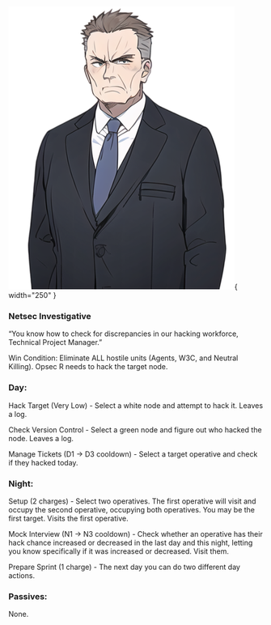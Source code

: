 ![technicalprojectmanager.png](Images/technicalprojectmanager.png){ width="250" }

### **Netsec Investigative**

“You know how to check for discrepancies in our hacking workforce, Technical Project Manager.”

Win Condition: Eliminate ALL hostile units (Agents, W3C, and Neutral Killing). Opsec R needs to hack the target node.

### **Day:**

Hack Target (Very Low) - Select a white node and attempt to hack it. Leaves a log.

Check Version Control - Select a green node and figure out who hacked the node. Leaves a log.

Manage Tickets (D1 -> D3 cooldown) - Select a target operative and check if they hacked today.

### **Night:**

Setup (2 charges) - Select two operatives. The first operative will visit and occupy the second operative, occupying both operatives. You may be the first target. Visits the first operative.

Mock Interview (N1 -> N3 cooldown) - Check whether an operative has their hack chance increased or decreased in the last day and this night, letting you know specifically if it was increased or decreased. Visit them.

Prepare Sprint (1 charge) - The next day you can do two different day actions.

### **Passives:**

None.